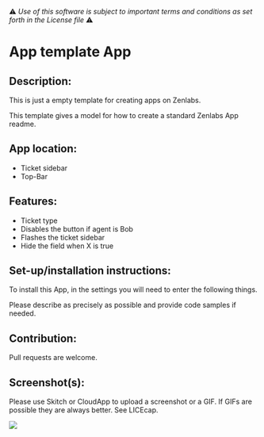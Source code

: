 :warning: *Use of this software is subject to important terms and conditions as set forth in the License file* :warning:

# App template App

## Description:

This is just a empty template for creating apps on Zenlabs.

This template gives a model for how to create a standard Zenlabs App readme.

## App location:

* Ticket sidebar
* Top-Bar

## Features:

* Ticket type
* Disables the button if agent is Bob
* Flashes the ticket sidebar
* Hide the field when X is true

## Set-up/installation instructions:

To install this App, in the settings you will need to enter the following things.

Please describe as precisely as possible and provide code samples if needed.

## Contribution:

Pull requests are welcome.

## Screenshot(s):

Please use Skitch or CloudApp to upload a screenshot or a GIF. If GIFs are possible they are always better. See LICEcap.

![](http://f.cl.ly/items/2L2d2M1G2X0U372J1n1j/Screen%20Shot%202014-01-08%20at%201.09.04%20PM.png)
